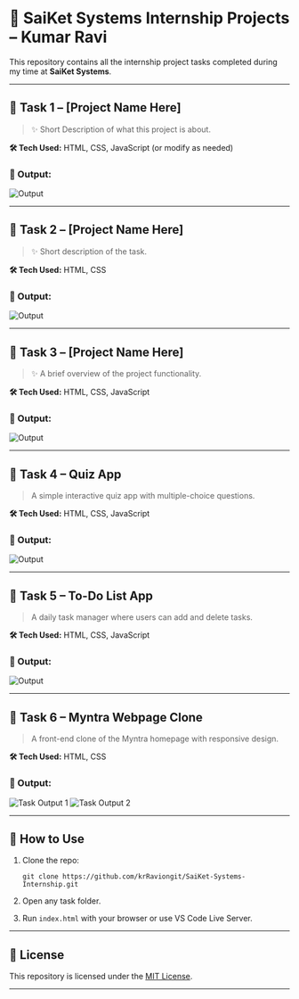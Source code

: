 # 🌟 SaiKet Systems Internship Projects – Kumar Ravi

This repository contains all the internship project tasks completed during my time at **SaiKet Systems**.

---

## 📁 Task 1 – \[Project Name Here]

> ✨ Short Description of what this project is about.

**🛠️ Tech Used:** HTML, CSS, JavaScript (or modify as needed)

### 📸 Output:
![Output](https://github.com/user-attachments/assets/432c409e-beea-43e8-a942-baa9b7dcb371)


---

## 📁 Task 2 – \[Project Name Here]

> ✨ Short description of the task.

**🛠️ Tech Used:** HTML, CSS

### 📸 Output:

![Output](https://github.com/user-attachments/assets/e382ba21-5cf4-4505-a07e-4c56c152d17b)


---

## 📁 Task 3 – \[Project Name Here]

> ✨ A brief overview of the project functionality.

**🛠️ Tech Used:** HTML, CSS, JavaScript

### 📸 Output:

![Output](https://github.com/user-attachments/assets/d7e585ba-b0d3-4d44-8ed7-aa667b5572ae)


---

## 📁 Task 4 – Quiz App

> A simple interactive quiz app with multiple-choice questions.

**🛠️ Tech Used:** HTML, CSS, JavaScript

### 📸 Output:

![Output](https://github.com/user-attachments/assets/e2f1cd89-b82b-4e83-831e-b5ae0e06e983)


---

## 📁 Task 5 – To-Do List App

> A daily task manager where users can add and delete tasks.

**🛠️ Tech Used:** HTML, CSS, JavaScript

### 📸 Output:

![Output](https://github.com/user-attachments/assets/59d7de03-20c2-47e8-9362-a02f1c6413ab)


---

## 📁 Task 6 – Myntra Webpage Clone

> A front-end clone of the Myntra homepage with responsive design.

**🛠️ Tech Used:** HTML, CSS

### 📸 Output:

![Task Output 1](https://github.com/user-attachments/assets/0dad7a35-c13c-4bc9-a7bf-1c58c7d0e3ed)
![Task Output 2](https://github.com/user-attachments/assets/5f5b01d7-ea15-4318-83bf-501ec7cda1c9)


---

## 🚀 How to Use

1. Clone the repo:

   ```
   git clone https://github.com/krRaviongit/SaiKet-Systems-Internship.git
   ```
2. Open any task folder.
3. Run `index.html` with your browser or use VS Code Live Server.

---

## 📜 License

This repository is licensed under the [MIT License](LICENSE).

---



